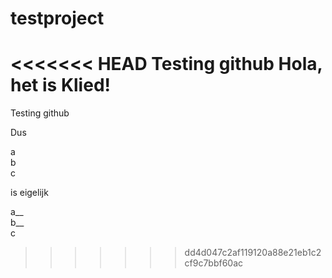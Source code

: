 # testproject
<<<<<<< HEAD
Testing github
Hola, het is Klied!
=======
Testing github  

Dus  

a  
b  
c  

is eigelijk  

a__  
b__  
c
>>>>>>> dd4d047c2af119120a88e21eb1c2cf9c7bbf60ac

